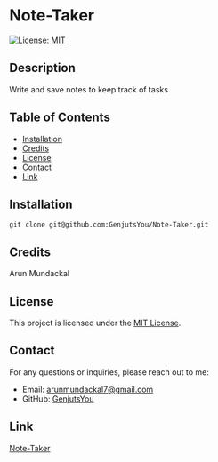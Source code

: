 # Note-Taker

[![License: MIT](https://img.shields.io/badge/License-MIT-yellow.svg)](https://opensource.org/licenses/MIT)

## Description

Write and save notes to keep track of tasks

## Table of Contents

- [Installation](#installation)
- [Credits](#credits)
- [License](#license)
- [Contact](#contact)
- [Link](#link)

## Installation

    git clone git@github.com:GenjutsYou/Note-Taker.git

## Credits

Arun Mundackal

## License

This project is licensed under the [MIT License](https://opensource.org/licenses/MIT).

## Contact
For any questions or inquiries, please reach out to me:
- Email: arunmundackal7@gmail.com
- GitHub: [GenjutsYou](https://github.com/GenjutsYou)

## Link

[Note-Taker](https://note-taker-arun-6d187129a3c0.herokuapp.com/)

